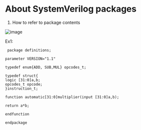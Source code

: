 # About SystemVerilog packages 

1. How to refer to package contents

![image](https://user-images.githubusercontent.com/98731221/208306102-d295e4ab-8db2-4843-83f4-77eeddfa8dba.png)


Ex1:

	
	 package definitions;

	parameter VERSION="1.1"
	
	typedef enum{ADD, SUB,MUL} opcodes_t;
	
	typedef struct{
	logic [31:0]a,b;
	opcodes_t opcode;
	}instruction_t;
	
	function automatic[31:0]multiplier(input [31:0]a,b);
	
	return a*b;
	
	endfunction
	
	endpackage
